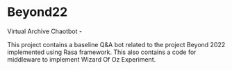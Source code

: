 # Beyond22
Virtual Archive Chaotbot - 

This project contains a baseline Q&A bot related to the project Beyond 2022 implemented using Rasa framework.
This also contains a code for middleware to implement Wizard Of Oz Experiment.

